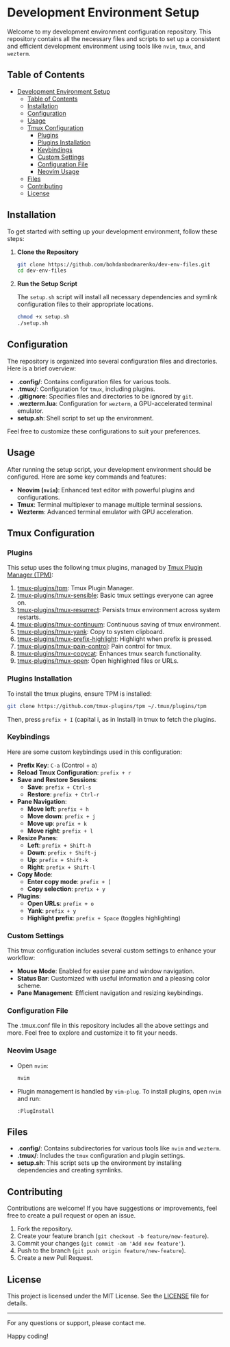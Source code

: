 # Development Environment Setup

Welcome to my development environment configuration repository. This repository contains all the necessary files and scripts to set up a consistent and efficient development environment using tools like `nvim`, `tmux`, and `wezterm`.

## Table of Contents

- [Development Environment Setup](#development-environment-setup)
  - [Table of Contents](#table-of-contents)
  - [Installation](#installation)
  - [Configuration](#configuration)
  - [Usage](#usage)
  - [Tmux Configuration](#tmux-configuration)
    - [Plugins](#plugins)
    - [Plugins Installation](#plugins-installation)
    - [Keybindings](#keybindings)
    - [Custom Settings](#custom-settings)
    - [Configuration File](#configuration-file)
    - [Neovim Usage](#neovim-usage)
  - [Files](#files)
  - [Contributing](#contributing)
  - [License](#license)

## Installation

To get started with setting up your development environment, follow these steps:

1. **Clone the Repository**

    ```bash
    git clone https://github.com/bohdanbodnarenko/dev-env-files.git
    cd dev-env-files
    ```

2. **Run the Setup Script**

    The `setup.sh` script will install all necessary dependencies and symlink configuration files to their appropriate locations.

    ```bash
    chmod +x setup.sh
    ./setup.sh
    ```

## Configuration

The repository is organized into several configuration files and directories. Here is a brief overview:

- **.config/**: Contains configuration files for various tools.
- **.tmux/**: Configuration for `tmux`, including plugins.
- **.gitignore**: Specifies files and directories to be ignored by `git`.
- **.wezterm.lua**: Configuration for `wezterm`, a GPU-accelerated terminal emulator.
- **setup.sh**: Shell script to set up the environment.

Feel free to customize these configurations to suit your preferences.

## Usage

After running the setup script, your development environment should be configured. Here are some key commands and features:

- **Neovim (`nvim`)**: Enhanced text editor with powerful plugins and configurations.
- **Tmux**: Terminal multiplexer to manage multiple terminal sessions.
- **Wezterm**: Advanced terminal emulator with GPU acceleration.

## Tmux Configuration

### Plugins

This setup uses the following tmux plugins, managed by [Tmux Plugin Manager (TPM)](https://github.com/tmux-plugins/tpm):

1. [tmux-plugins/tpm](https://github.com/tmux-plugins/tpm): Tmux Plugin Manager.
2. [tmux-plugins/tmux-sensible](https://github.com/tmux-plugins/tmux-sensible): Basic tmux settings everyone can agree on.
3. [tmux-plugins/tmux-resurrect](https://github.com/tmux-plugins/tmux-resurrect): Persists tmux environment across system restarts.
4. [tmux-plugins/tmux-continuum](https://github.com/tmux-plugins/tmux-continuum): Continuous saving of tmux environment.
5. [tmux-plugins/tmux-yank](https://github.com/tmux-plugins/tmux-yank): Copy to system clipboard.
6. [tmux-plugins/tmux-prefix-highlight](https://github.com/tmux-plugins/tmux-prefix-highlight): Highlight when prefix is pressed.
7. [tmux-plugins/tmux-pain-control](https://github.com/tmux-plugins/tmux-pain-control): Pain control for tmux.
8. [tmux-plugins/tmux-copycat](https://github.com/tmux-plugins/tmux-copycat): Enhances tmux search functionality.
9. [tmux-plugins/tmux-open](https://github.com/tmux-plugins/tmux-open): Open highlighted files or URLs.

### Plugins Installation

To install the tmux plugins, ensure TPM is installed:

```sh
git clone https://github.com/tmux-plugins/tpm ~/.tmux/plugins/tpm
```

Then, press `prefix + I` (capital i, as in Install) in tmux to fetch the plugins.

### Keybindings

Here are some custom keybindings used in this configuration:

- **Prefix Key**: `C-a` (Control + a)
- **Reload Tmux Configuration**: `prefix + r`
- **Save and Restore Sessions**:
  - **Save**: `prefix + Ctrl-s`
  - **Restore**: `prefix + Ctrl-r`
- **Pane Navigation**:
  - **Move left**: `prefix + h`
  - **Move down**: `prefix + j`
  - **Move up**: `prefix + k`
  - **Move right**: `prefix + l`
- **Resize Panes**:
  - **Left**: `prefix + Shift-h`
  - **Down**: `prefix + Shift-j`
  - **Up**: `prefix + Shift-k`
  - **Right**: `prefix + Shift-l`
- **Copy Mode**:
  - **Enter copy mode**: `prefix + [`
  - **Copy selection**: `prefix + y`
- **Plugins**:
  - **Open URLs**: `prefix + o`
  - **Yank**: `prefix + y`
  - **Highlight prefix**: `prefix + Space` (toggles highlighting)

### Custom Settings

This tmux configuration includes several custom settings to enhance your workflow:

- **Mouse Mode**: Enabled for easier pane and window navigation.
- **Status Bar**: Customized with useful information and a pleasing color scheme.
- **Pane Management**: Efficient navigation and resizing keybindings.

### Configuration File

The .tmux.conf file in this repository includes all the above settings and more. Feel free to explore and customize it to fit your needs.

### Neovim Usage

- Open `nvim`:

    ```bash
    nvim
    ```

- Plugin management is handled by `vim-plug`. To install plugins, open `nvim` and run:

    ```vim
    :PlugInstall
    ```

## Files

- **.config/**: Contains subdirectories for various tools like `nvim` and `wezterm`.
- **.tmux/**: Includes the `tmux` configuration and plugin settings.
- **setup.sh**: This script sets up the environment by installing dependencies and creating symlinks.

## Contributing

Contributions are welcome! If you have suggestions or improvements, feel free to create a pull request or open an issue.

1. Fork the repository.
2. Create your feature branch (`git checkout -b feature/new-feature`).
3. Commit your changes (`git commit -am 'Add new feature'`).
4. Push to the branch (`git push origin feature/new-feature`).
5. Create a new Pull Request.

## License

This project is licensed under the MIT License. See the [LICENSE](LICENSE) file for details.

---

For any questions or support, please contact me.

Happy coding!
